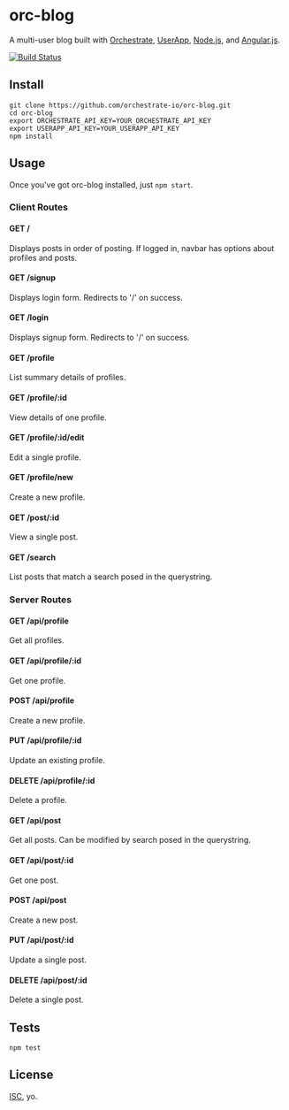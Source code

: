 # orc-blog

A multi-user blog built with [Orchestrate](http://orchestrate.io/), [UserApp](https://www.userapp.io/), [Node.js](http://nodejs.org/), and [Angular.js](https://angularjs.org/).

[![Build Status](https://travis-ci.org/orchestrate-io/orc-blog.svg?branch=master)](https://travis-ci.org/orchestrate-io/orc-blog)

## Install

    git clone https://github.com/orchestrate-io/orc-blog.git
    cd orc-blog
    export ORCHESTRATE_API_KEY=YOUR_ORCHESTRATE_API_KEY
    export USERAPP_API_KEY=YOUR_USERAPP_API_KEY
    npm install

## Usage

Once you've got orc-blog installed, just `npm start`.

### Client Routes

#### GET /

Displays posts in order of posting. If logged in, navbar has options about profiles and posts.

#### GET /signup

Displays login form. Redirects to '/' on success.

#### GET /login

Displays signup form. Redirects to '/' on success.

#### GET /profile

List summary details of profiles.

#### GET /profile/:id

View details of one profile.

#### GET /profile/:id/edit

Edit a single profile.

#### GET /profile/new

Create a new profile.

#### GET /post/:id

View a single post.

#### GET /search

List posts that match a search posed in the querystring.

### Server Routes

#### GET /api/profile

Get all profiles.

#### GET /api/profile/:id

Get one profile.

#### POST /api/profile

Create a new profile.

#### PUT /api/profile/:id

Update an existing profile.

#### DELETE /api/profile/:id

Delete a profile.

#### GET /api/post

Get all posts. Can be modified by search posed in the querystring.

#### GET /api/post/:id

Get one post.

#### POST /api/post

Create a new post.

#### PUT /api/post/:id

Update a single post.

#### DELETE /api/post/:id

Delete a single post.

## Tests

    npm test

## License

[ISC](http://opensource.org/licenses/ISC), yo.
